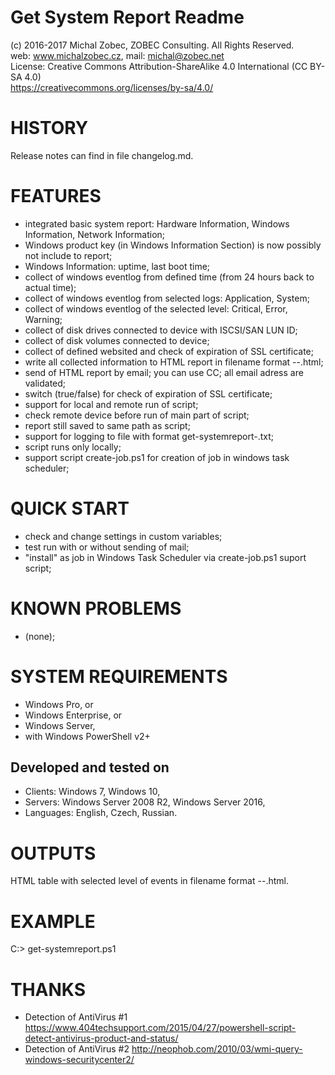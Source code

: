 # Get System Report Readme
(c) 2016-2017 Michal Zobec, ZOBEC Consulting. All Rights Reserved.  
web: www.michalzobec.cz, mail: michal@zobec.net  
License: Creative Commons Attribution-ShareAlike 4.0 International (CC BY-SA 4.0)  
https://creativecommons.org/licenses/by-sa/4.0/

# HISTORY
Release notes can find in file changelog.md.

# FEATURES
- integrated basic system report: Hardware Information, Windows Information, Network Information;
- Windows product key (in Windows Information Section) is now possibly not include to report;
- Windows Information: uptime, last boot time;
- collect of windows eventlog from defined time (from 24 hours back to actual time);
- collect of windows eventlog from selected logs: Application, System;
- collect of windows eventlog of the selected level: Critical, Error, Warning;
- collect of disk drives connected to device with ISCSI/SAN LUN ID;
- collect of disk volumes connected to device;
- collect of defined websited and check of expiration of SSL certificate;
- write all collected information to HTML report in filename format <HOSTNAME>-<DATE>-<TIME>.html;
- send of HTML report by email; you can use CC; all email adress are validated;
- switch (true/false) for check of expiration of SSL certificate;
- support for local and remote run of script;
- check remote device before run of main part of script;
- report still saved to same path as script;
- support for logging to file with format get-systemreport-<DATE>.txt;
- script runs only locally;
- support script create-job.ps1 for creation of job in windows task scheduler;

# QUICK START
- check and change settings in custom variables;
- test run with or without sending of mail;
- "install" as job in Windows Task Scheduler via create-job.ps1 suport script;

# KNOWN PROBLEMS
- (none);

# SYSTEM REQUIREMENTS
- Windows Pro, or
- Windows Enterprise, or
- Windows Server,
- with Windows PowerShell v2+

## Developed and tested on 
- Clients: Windows 7, Windows 10,
- Servers: Windows Server 2008 R2, Windows Server 2016,
- Languages: English, Czech, Russian.

# OUTPUTS
HTML table with selected level of events in filename format <HOSTNAME>-<DATE>-<TIME>.html.

# EXAMPLE
C:\> get-systemreport.ps1

# THANKS
- Detection of AntiVirus #1 https://www.404techsupport.com/2015/04/27/powershell-script-detect-antivirus-product-and-status/
- Detection of AntiVirus #2 http://neophob.com/2010/03/wmi-query-windows-securitycenter2/